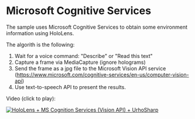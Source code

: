 # Microsoft Cognitive Services

The sample uses Microsoft Cognitive Services to obtain some 
environment information using HoloLens.

The algorith is the following:

1. Wait for a voice command: "Describe" or "Read this text"
2. Capture a frame via MediaCapture (ignore holograms)
3. Send the frame as a jpg file to the Microsoft Vision API service (https://www.microsoft.com/cognitive-services/en-us/computer-vision-api)
4. Use text-to-speech API to present the results.

Video (click to play):

[![HoloLens + MS Cognition Services (Vision API) + UrhoSharp ](http://img.youtube.com/vi/Kq1NkrURTAo/0.jpg)](http://www.youtube.com/watch?v=Kq1NkrURTAo "HoloLens + MS Cognition Services (Vision API) + UrhoSharp ")
